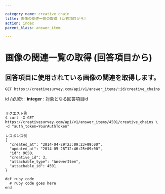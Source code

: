 ```yaml
---

category_name: creative_chain
title: 画像の関連一覧の取得 (回答項目から)
action: index
parent_klass: answer_item

---
```


# 画像の関連一覧の取得 (回答項目から)

## 回答項目に使用されている画像の関連を取得します。

`GET https://creativesurvey.com/api/v1/answer_items/:id/creative_chains`

id _(必須)_:
: __integer__
: 対象となる回答項目id

~~~

リクエスト例
$ curl -X GET https://creativesurvey.com/api/v1/answer_items/4501/creative_chains \
-d "auth_token=YourAuthToken"

レスポンス例
{
  "created_at": "2014-04-29T23:09:23+09:00",
  "updated_at": "2014-05-28T12:46:25+09:00",
  "id": 9650,
  "creative_id": 3,
  "attachable_type": "AnswerItem",
  "attachable_id": 4501
}

~~~

 
~~~
def ruby_code
  # ruby code goes here
end
~~~

　
　
